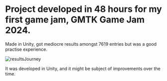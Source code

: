 # Project developed in 48 hours for my first game jam, GMTK Game Jam 2024.

Made in Unity, got mediocre results amongst 7619 entries but was a good practise experience.

![resultsJourney](https://github.com/user-attachments/assets/cedd2601-d0e9-4aa4-aad5-5f6ada77d8f0)

It was developed in Unity, and it might be subject of improvements over the time.
